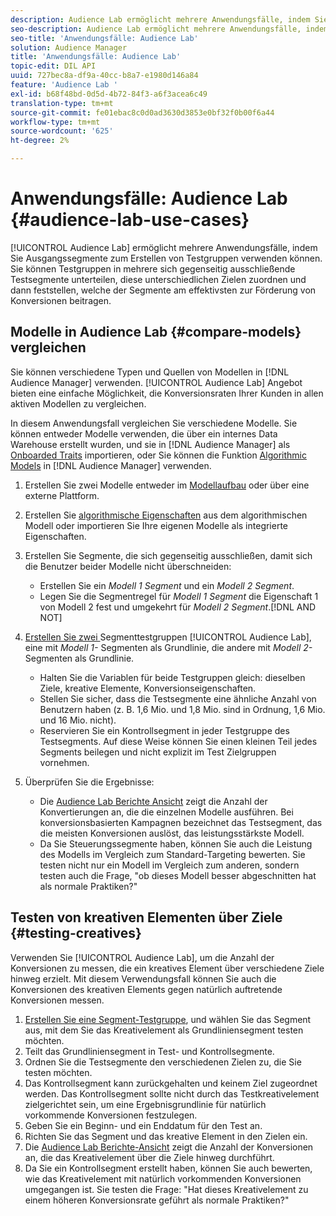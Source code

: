 ```yaml
---
description: Audience Lab ermöglicht mehrere Anwendungsfälle, indem Sie Ausgangssegmente zum Erstellen von Testgruppen verwenden können. Sie können Testgruppen in mehrere sich gegenseitig ausschließende Testsegmente unterteilen, diese unterschiedlichen Zielen zuordnen und dann feststellen, welche der Segmente am effektivsten zur Förderung von Konversionen beitragen.
seo-description: Audience Lab ermöglicht mehrere Anwendungsfälle, indem Sie Ausgangssegmente zum Erstellen von Testgruppen verwenden können. Sie können Testgruppen in mehrere sich gegenseitig ausschließende Testsegmente unterteilen, diese unterschiedlichen Zielen zuordnen und dann feststellen, welche der Segmente am effektivsten zur Förderung von Konversionen beitragen.
seo-title: 'Anwendungsfälle: Audience Lab'
solution: Audience Manager
title: 'Anwendungsfälle: Audience Lab'
topic-edit: DIL API
uuid: 727bec8a-df9a-40cc-b8a7-e1980d146a84
feature: 'Audience Lab '
exl-id: b68f48bd-0d5d-4b72-84f3-a6f3acea6c49
translation-type: tm+mt
source-git-commit: fe01ebac8c0d0ad3630d3853e0bf32f0b00f6a44
workflow-type: tm+mt
source-wordcount: '625'
ht-degree: 2%

---
```


# Anwendungsfälle: Audience Lab {#audience-lab-use-cases}

[!UICONTROL Audience Lab] ermöglicht mehrere Anwendungsfälle, indem Sie Ausgangssegmente zum Erstellen von Testgruppen verwenden können. Sie können Testgruppen in mehrere sich gegenseitig ausschließende Testsegmente unterteilen, diese unterschiedlichen Zielen zuordnen und dann feststellen, welche der Segmente am effektivsten zur Förderung von Konversionen beitragen.

## Modelle in Audience Lab {#compare-models} vergleichen

Sie können verschiedene Typen und Quellen von Modellen in [!DNL Audience Manager] verwenden. [!UICONTROL Audience Lab] Angebot bieten eine einfache Möglichkeit, die Konversionsraten Ihrer Kunden in allen aktiven Modellen zu vergleichen.

<!-- audience-lab-compare-models.xml -->

In diesem Anwendungsfall vergleichen Sie verschiedene Modelle. Sie können entweder Modelle verwenden, die über ein internes Data Warehouse erstellt wurden, und sie in [!DNL Audience Manager] als [Onboarded Traits](../../features/traits/create-onboarded-rule-based-traits.md#create-rules-based-or-onboarded-traits) importieren, oder Sie können die Funktion [Algorithmic Models](../../features/algorithmic-models/understanding-models.md) in [!DNL Audience Manager] verwenden.

1. Erstellen Sie zwei Modelle entweder im [Modellaufbau](../../features/algorithmic-models/create-model.md) oder über eine externe Plattform.
1. Erstellen Sie [algorithmische Eigenschaften](../../features/traits/create-algorithmic-traits.md) aus dem algorithmischen Modell oder importieren Sie Ihre eigenen Modelle als integrierte Eigenschaften.
1. Erstellen Sie Segmente, die sich gegenseitig ausschließen, damit sich die Benutzer beider Modelle nicht überschneiden:

   * Erstellen Sie ein *Modell 1 Segment* und ein *Modell 2 Segment*.
   * Legen Sie die Segmentregel für *Modell 1 Segment* die Eigenschaft 1 von Modell 2 fest und umgekehrt für *Modell 2 Segment*.[!DNL AND NOT]

1. [Erstellen Sie zwei ](../../features/audience-lab/audience-lab-manage-test-groups.md#create-test-groups) Segmenttestgruppen  [!UICONTROL Audience Lab], eine mit  *Modell 1-* Segmenten als Grundlinie, die andere mit  *Modell 2-* Segmenten als Grundlinie.

   * Halten Sie die Variablen für beide Testgruppen gleich: dieselben Ziele, kreative Elemente, Konversionseigenschaften.
   * Stellen Sie sicher, dass die Testsegmente eine ähnliche Anzahl von Benutzern haben (z. B. 1,6 Mio. und 1,8 Mio. sind in Ordnung, 1,6 Mio. und 16 Mio. nicht).
   * Reservieren Sie ein Kontrollsegment in jeder Testgruppe des Testsegments. Auf diese Weise können Sie einen kleinen Teil jedes Segments beilegen und nicht explizit im Test Zielgruppen vornehmen.

1. Überprüfen Sie die Ergebnisse:

   * Die [Audience Lab Berichte Ansicht](../../features/audience-lab/audience-lab-reporting-view.md) zeigt die Anzahl der Konvertierungen an, die die einzelnen Modelle ausführen. Bei konversionsbasierten Kampagnen bezeichnet das Testsegment, das die meisten Konversionen auslöst, das leistungsstärkste Modell.
   * Da Sie Steuerungssegmente haben, können Sie auch die Leistung des Modells im Vergleich zum Standard-Targeting bewerten. Sie testen nicht nur ein Modell im Vergleich zum anderen, sondern testen auch die Frage, &quot;ob dieses Modell besser abgeschnitten hat als normale Praktiken?&quot;

## Testen von kreativen Elementen über Ziele {#testing-creatives}

<!-- audience-lab-creatives-across-destinations.xml -->

Verwenden Sie [!UICONTROL Audience Lab], um die Anzahl der Konversionen zu messen, die ein kreatives Element über verschiedene Ziele hinweg erzielt. Mit diesem Verwendungsfall können Sie auch die Konversionen des kreativen Elements gegen natürlich auftretende Konversionen messen.

1. [Erstellen Sie eine Segment-Testgruppe](../../features/audience-lab/audience-lab-manage-test-groups.md#create-test-groups), und wählen Sie das Segment aus, mit dem Sie das Kreativelement als Grundliniensegment testen möchten.
1. Teilt das Grundliniensegment in Test- und Kontrollsegmente.
1. Ordnen Sie die Testsegmente den verschiedenen Zielen zu, die Sie testen möchten.
1. Das Kontrollsegment kann zurückgehalten und keinem Ziel zugeordnet werden. Das Kontrollsegment sollte nicht durch das Testkreativelement zielgerichtet sein, um eine Ergebnisgrundlinie für natürlich vorkommende Konversionen festzulegen.
1. Geben Sie ein Beginn- und ein Enddatum für den Test an.
1. Richten Sie das Segment und das kreative Element in den Zielen ein.
1. Die [Audience Lab Berichte-Ansicht](../../features/audience-lab/audience-lab-reporting-view.md) zeigt die Anzahl der Konversionen an, die das Kreativelement über die Ziele hinweg durchführt.
1. Da Sie ein Kontrollsegment erstellt haben, können Sie auch bewerten, wie das Kreativelement mit natürlich vorkommenden Konversionen umgegangen ist. Sie testen die Frage: &quot;Hat dieses Kreativelement zu einem höheren Konversionsrate geführt als normale Praktiken?&quot;
